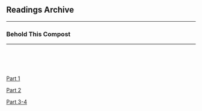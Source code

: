 <h2>Readings Archive</h2>
<div class="container">
	<hr />
	<h3>Behold This Compost</h3>
	<div class="container"><hr /></div>
</div>
<hr style="height:20px; visibility:hidden;" />
<p id="nextEvent"></p>
<hr style="height:20px; visibility:hidden;" />
<p><a href="behold_this_compost_part1_3-30-20.m4a">Part 1</a></p>
<p><a href="behold_this_compost_part2_4-2-20.m4a">Part 2</a></p>
<p><a href="behold_this_compost_part3-4_4-9-20.m4a">Part 3-4</a></p>
<script src="/stwl/assets/js/event.js"></script>
